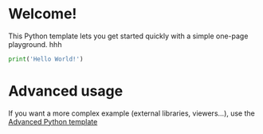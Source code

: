 # Welcome!

This Python template lets you get started quickly with a simple one-page playground.
hhh

```python runnable
print('Hello World!')
```

# Advanced usage

If you want a more complex example (external libraries, viewers...), use the [Advanced Python template](https://tech.io/select-repo/429)
